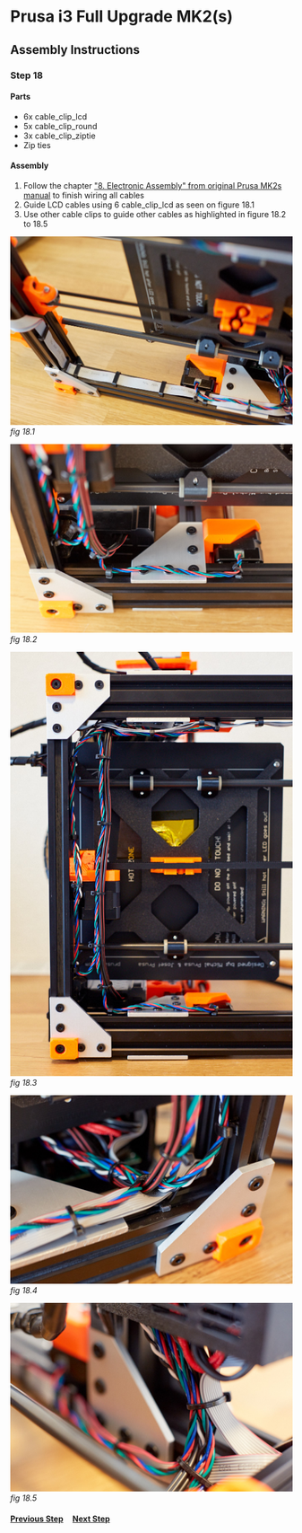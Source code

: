 # Prusa i3 Full Upgrade MK2(s)

## Assembly Instructions

### Step 18

#### Parts  

* 6x cable_clip_lcd
* 5x cable_clip_round
* 3x cable_clip_ziptie
* Zip ties

#### Assembly

1. Follow the chapter ["8. Electronic Assembly" from original Prusa MK2s manual](http://manual.prusa3d.com/Guide/8.+Electronics+assembly/279?lang=en) to finish wiring all cables
1. Guide LCD cables using 6 cable_clip_lcd as seen on figure 18.1
1. Use other cable clips to guide other cables as highlighted in figure 18.2 to 18.5

![](img/fig18.1.jpg)\
*fig 18.1*

![](img/fig18.2.jpg)\
*fig 18.2*

![](img/fig18.3.jpg)\
*fig 18.3*

![](img/fig18.4.jpg)\
*fig 18.4*

![](img/fig18.5.jpg)\
*fig 18.5*

#### [Previous Step](step17.md) &nbsp;&nbsp;&nbsp; [Next Step](step19.md)

